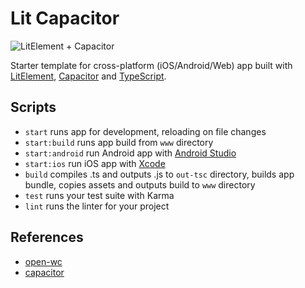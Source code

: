 # Lit Capacitor

![LitElement + Capacitor](https://user-images.githubusercontent.com/3392815/87056419-43bcd180-c20e-11ea-8369-9f316318b78a.png)

Starter template for cross-platform (iOS/Android/Web) app built with [LitElement](https://lit-element.polymer-project.org/), [Capacitor](https://capacitorjs.com/) and [TypeScript](https://www.typescriptlang.org/).

## Scripts

- `start` runs app for development, reloading on file changes
- `start:build` runs app build from `www` directory
- `start:android` run Android app with [Android Studio](https://developer.android.com/studio)
- `start:ios` run iOS app with [Xcode](https://developer.apple.com/xcode/)
- `build` compiles .ts and outputs .js to `out-tsc` directory, builds app bundle, copies assets and outputs build to `www` directory
- `test` runs your test suite with Karma
- `lint` runs the linter for your project

## References

- [open-wc](https://github.com/open-wc)
- [capacitor](https://github.com/ionic-team/capacitor)
